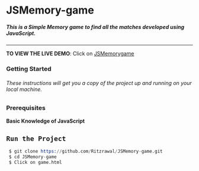 # JSMemory-game
##### This is a Simple Memory  game to find all the matches  developed using JavaScript.
-------------------------------------------------------------------------------
**TO VIEW THE LIVE DEMO**: Click on [JSMemorygame](https://javascripmemory.firebaseapp.com/)

### Getting Started
###### These instructions will get you a copy of the project up and running on your local machine.

  ### Prerequisites
 **Basic Knowledge of JavaScript**
 ## `Run the Project`
 ```s
  $ git clone https://github.com/Ritzrawal/JSMemory-game.git
  $ cd JSMemory-game
  $ Click on game.html
 ```






